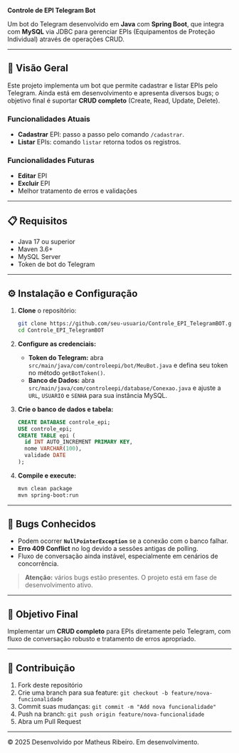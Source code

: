 **Controle de EPI Telegram Bot**

Um bot do Telegram desenvolvido em **Java** com **Spring Boot**, que integra com **MySQL** via JDBC para gerenciar EPIs (Equipamentos de Proteção Individual) através de operações CRUD.

---

## 🚀 Visão Geral

Este projeto implementa um bot que permite cadastrar e listar EPIs pelo Telegram. Ainda está em desenvolvimento e apresenta diversos bugs; o objetivo final é suportar **CRUD completo** (Create, Read, Update, Delete).

### Funcionalidades Atuais
- **Cadastrar** EPI: passo a passo pelo comando `/cadastrar`.
- **Listar** EPIs: comando `listar` retorna todos os registros.

### Funcionalidades Futuras
- **Editar** EPI
- **Excluir** EPI
- Melhor tratamento de erros e validações

---

## 📋 Requisitos

- Java 17 ou superior
- Maven 3.6+
- MySQL Server
- Token de bot do Telegram

---

## ⚙️ Instalação e Configuração

1. **Clone** o repositório:
   ```bash
   git clone https://github.com/seu-usuario/Controle_EPI_TelegramBOT.git
   cd Controle_EPI_TelegramBOT
   ```

2. **Configure as credenciais:**
   - **Token do Telegram:** abra `src/main/java/com/controleepi/bot/MeuBot.java` e defina seu token no método `getBotToken()`.
   - **Banco de Dados:** abra `src/main/java/com/controleepi/database/Conexao.java` e ajuste a `URL`, `USUARIO` e `SENHA` para sua instância MySQL.

3. **Crie o banco de dados e tabela:**
   ```sql
   CREATE DATABASE controle_epi;
   USE controle_epi;
   CREATE TABLE epi (
     id INT AUTO_INCREMENT PRIMARY KEY,
     nome VARCHAR(100),
     validade DATE
   );
   ```

4. **Compile e execute:**
   ```bash
   mvn clean package
   mvn spring-boot:run
   ```

---

## 🐞 Bugs Conhecidos

- Podem ocorrer **`NullPointerException`** se a conexão com o banco falhar.
- **Erro 409 Conflict** no log devido a sessões antigas de polling.
- Fluxo de conversação ainda instável, especialmente em cenários de concorrência.

> **Atenção:** vários bugs estão presentes. O projeto está em fase de desenvolvimento ativo.

---

## 📌 Objetivo Final

Implementar um **CRUD completo** para EPIs diretamente pelo Telegram, com fluxo de conversação robusto e tratamento de erros apropriado.

---

## 🤝 Contribuição

1. Fork deste repositório
2. Crie uma branch para sua feature: `git checkout -b feature/nova-funcionalidade`
3. Commit suas mudanças: `git commit -m "Add nova funcionalidade"`
4. Push na branch: `git push origin feature/nova-funcionalidade`
5. Abra um Pull Request

---

© 2025 Desenvolvido por Matheus Ribeiro. Em desenvolvimento.

